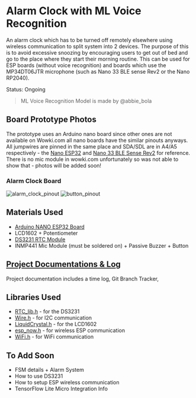 # Alarm Clock with ML Voice Recognition
An alarm clock which has to be turned off remotely elsewhere using wireless communication to split system into 2 devices. The purpose of this is to avoid excessive snoozing by encouraging users to get out of bed and go to the place where they start their morning routine. This can be used for ESP boards (without voice recognition) and boards which use the MP34DT06JTR microphone (such as Nano 33 BLE sense Rev2 or the Nano RP2040).  

Status: Ongoing 
> ML Voice Recognition Model is made by @abbie_bola

## Board Prototype Photos
The prototype uses an Arduino nano board since other ones are not available on Wowki.com all nano boards have the similar pinouts anyways. All jumpwires are pinned in the same place and SDA/SDL are in A4/A5 respectively - the [Nano ESP32](https://docs.arduino.cc/resources/pinouts/ABX00083-full-pinout.pdf) and [Nano 33 BLE Sense Rev2](https://docs.arduino.cc/resources/pinouts/ABX00031-full-pinout.pdf) for reference. There is no mic module in wowki.com unfortunately so was not able to show that - photos will be added soon! 

### Alarm Clock Board
![alarm_clock_pinout](https://github.com/user-attachments/assets/84e0cc8f-e5a3-41ba-81e9-2eeefc2f4cef)
![button_pinout](https://github.com/user-attachments/assets/b55ec6d9-76c8-48b1-8c9a-9a881498567f)

## Materials Used
- [Arduino NANO ESP32 Board](https://docs.arduino.cc/hardware/nano-esp32/)
- LCD1602 + Potentiometer
- [DS3231 RTC Module](https://www.amazon.co.uk/AZDelivery-RTC-Battery-included-Raspberry/dp/B01M2B7HQB/ref=sxin_15_pa_sp_search_thematic_sspa?cv_ct_cx=ds3231%2Breal%2Btime%2Bclock%2Bmodule&sbo=RZvfv%2F%2FHxDF%2BO5021pAnSA%3D%3D&sr=1-2-ad3222ed-9545-4dc8-8dd8-6b2cb5278509-spons&sp_csd=d2lkZ2V0TmFtZT1zcF9zZWFyY2hfdGhlbWF0aWM)
- INMP441 Mic Module (must be soldered on) + Passive Buzzer + Button

## [Project Documentations & Log](https://docs.google.com/document/d/1WiQw86Ue8yddEHVPHRZVkMrpHQOxgGgfX3WtC2Yl9dU/edit?usp=sharing)
Project documentation includes a time log, Git Branch Tracker, 

## Libraries Used
- [RTC_lib.h](https://github.com/adafruit/RTClib) - for the DS3231
- [Wire.h](https://github.com/arduino/ArduinoCore-avr/blob/master/libraries/Wire/src/Wire.cpp) - for I2C communication 
- [LiquidCrystal.h](https://github.com/arduino-libraries/LiquidCrystal) - for the LCD1602
- [esp_now.h](https://github.com/espressif/esp-idf/blob/master/components/esp_wifi/include/esp_now.h) - for wireless ESP communication
- [WiFi.h](https://github.com/espressif/arduino-esp32/blob/master/libraries/WiFi/src/WiFi.cpp) - for WiFi communication

## To Add Soon
- FSM details + Alarm System
- How to use DS3231
- How to setup ESP wireless communication
- TensorFlow Lite Micro Integration Info 
